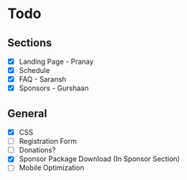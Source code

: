 # Todo
## Sections

- [X] Landing Page - Pranay
- [X] Schedule 
- [X] FAQ - Saransh
- [X] Sponsors - Gurshaan

## General
- [X] CSS
- [ ] Registration Form
- [ ] Donations?
- [X] Sponsor Package Download (In Sponsor Section)
- [ ] Mobile Optimization